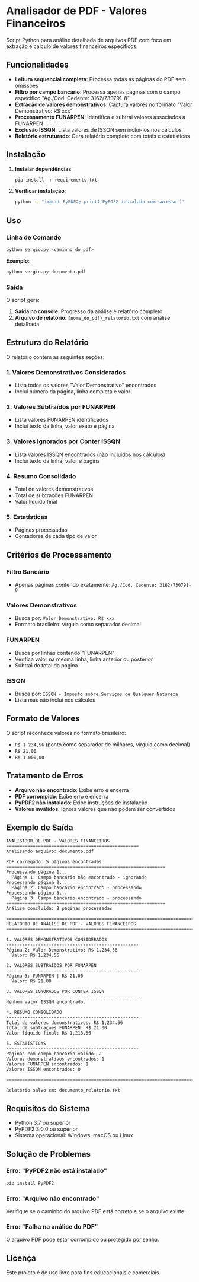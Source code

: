 # Analisador de PDF - Valores Financeiros

Script Python para análise detalhada de arquivos PDF com foco em extração e cálculo de valores financeiros específicos.

## Funcionalidades

- **Leitura sequencial completa**: Processa todas as páginas do PDF sem omissões
- **Filtro por campo bancário**: Processa apenas páginas com o campo específico "Ag./Cod. Cedente: 3162/730791-8"
- **Extração de valores demonstrativos**: Captura valores no formato "Valor Demonstrativo: R$ xxx"
- **Processamento FUNARPEN**: Identifica e subtrai valores associados a FUNARPEN
- **Exclusão ISSQN**: Lista valores de ISSQN sem incluí-los nos cálculos
- **Relatório estruturado**: Gera relatório completo com totais e estatísticas

## Instalação

1. **Instalar dependências**:
   ```bash
   pip install -r requirements.txt
   ```

2. **Verificar instalação**:
   ```bash
   python -c "import PyPDF2; print('PyPDF2 instalado com sucesso')"
   ```

## Uso

### Linha de Comando

```bash
python sergio.py <caminho_do_pdf>
```

**Exemplo**:
```bash
python sergio.py documento.pdf
```

### Saída

O script gera:

1. **Saída no console**: Progresso da análise e relatório completo
2. **Arquivo de relatório**: `{nome_do_pdf}_relatorio.txt` com análise detalhada

## Estrutura do Relatório

O relatório contém as seguintes seções:

### 1. Valores Demonstrativos Considerados
- Lista todos os valores "Valor Demonstrativo" encontrados
- Inclui número da página, linha completa e valor

### 2. Valores Subtraídos por FUNARPEN
- Lista valores FUNARPEN identificados
- Inclui texto da linha, valor exato e página

### 3. Valores Ignorados por Conter ISSQN
- Lista valores ISSQN encontrados (não incluídos nos cálculos)
- Inclui texto da linha, valor e página

### 4. Resumo Consolidado
- Total de valores demonstrativos
- Total de subtrações FUNARPEN
- Valor líquido final

### 5. Estatísticas
- Páginas processadas
- Contadores de cada tipo de valor

## Critérios de Processamento

### Filtro Bancário
- Apenas páginas contendo exatamente: `Ag./Cod. Cedente: 3162/730791-8`

### Valores Demonstrativos
- Busca por: `Valor Demonstrativo: R$ xxx`
- Formato brasileiro: vírgula como separador decimal

### FUNARPEN
- Busca por linhas contendo "FUNARPEN"
- Verifica valor na mesma linha, linha anterior ou posterior
- Subtrai do total da página

### ISSQN
- Busca por: `ISSQN - Imposto sobre Serviços de Qualquer Natureza`
- Lista mas não inclui nos cálculos

## Formato de Valores

O script reconhece valores no formato brasileiro:
- `R$ 1.234,56` (ponto como separador de milhares, vírgula como decimal)
- `R$ 21,00`
- `R$ 1.000,00`

## Tratamento de Erros

- **Arquivo não encontrado**: Exibe erro e encerra
- **PDF corrompido**: Exibe erro e encerra
- **PyPDF2 não instalado**: Exibe instruções de instalação
- **Valores inválidos**: Ignora valores que não podem ser convertidos

## Exemplo de Saída

```
ANALISADOR DE PDF - VALORES FINANCEIROS
==================================================
Analisando arquivo: documento.pdf

PDF carregado: 5 páginas encontradas
============================================================
Processando página 1...
  Página 1: Campo bancário não encontrado - ignorando
Processando página 2...
  Página 2: Campo bancário encontrado - processando
Processando página 3...
  Página 3: Campo bancário encontrado - processando
============================================================
Análise concluída: 2 páginas processadas

================================================================================
RELATÓRIO DE ANÁLISE DE PDF - VALORES FINANCEIROS
================================================================================

1. VALORES DEMONSTRATIVOS CONSIDERADOS
--------------------------------------------------
Página 2: Valor Demonstrativo: R$ 1.234,56
  Valor: R$ 1,234.56

2. VALORES SUBTRAÍDOS POR FUNARPEN
--------------------------------------------------
Página 3: FUNARPEN | R$ 21,00
  Valor: R$ 21.00

3. VALORES IGNORADOS POR CONTER ISSQN
--------------------------------------------------
Nenhum valor ISSQN encontrado.

4. RESUMO CONSOLIDADO
--------------------------------------------------
Total de valores demonstrativos: R$ 1,234.56
Total de subtrações FUNARPEN: R$ 21.00
Valor líquido final: R$ 1,213.56

5. ESTATÍSTICAS
--------------------------------------------------
Páginas com campo bancário válido: 2
Valores demonstrativos encontrados: 1
Valores FUNARPEN encontrados: 1
Valores ISSQN encontrados: 0

================================================================================

Relatório salvo em: documento_relatorio.txt
```

## Requisitos do Sistema

- Python 3.7 ou superior
- PyPDF2 3.0.0 ou superior
- Sistema operacional: Windows, macOS ou Linux

## Solução de Problemas

### Erro: "PyPDF2 não está instalado"
```bash
pip install PyPDF2
```

### Erro: "Arquivo não encontrado"
Verifique se o caminho do arquivo PDF está correto e se o arquivo existe.

### Erro: "Falha na análise do PDF"
O arquivo PDF pode estar corrompido ou protegido por senha.

## Licença

Este projeto é de uso livre para fins educacionais e comerciais. 
